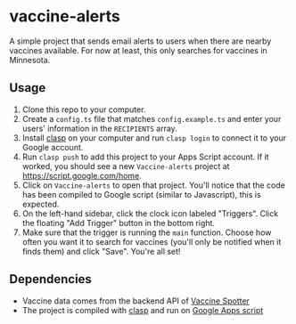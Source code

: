 # vaccine-alerts

A simple project that sends email alerts to users when there are nearby vaccines available. For now at least, this only searches for vaccines in Minnesota.

## Usage
1. Clone this repo to your computer.
1. Create a `config.ts` file that matches `config.example.ts` and enter your users' information in the `RECIPIENTS` array.
1. Install [clasp](https://developers.google.com/apps-script/guides/clasp) on your computer and run `clasp login` to connect it to your Google account.
1. Run `clasp push` to add this project to your Apps Script account. If it worked, you should see a new `Vaccine-alerts` project at https://script.google.com/home.
1. Click on `Vaccine-alerts` to open that project. You'll notice that the code has been compiled to Google script (similar to Javascript), this is expected.
1. On the left-hand sidebar, click the clock icon labeled "Triggers". Click the floating "Add Trigger" button in the bottom right.
1. Make sure that the trigger is running the `main` function. Choose how often you want it to search for vaccines (you'll only be notified when it finds them) and click "Save". You're all set!

## Dependencies
- Vaccine data comes from the backend API of [Vaccine Spotter](https://github.com/GUI/covid-vaccine-finder)
- The project is compiled with [clasp](https://developers.google.com/apps-script/guides/clasp) and run on [Google Apps script](https://developers.google.com/apps-script)
